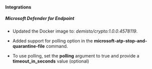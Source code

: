 
#### Integrations

##### Microsoft Defender for Endpoint
- Updated the Docker image to: *demisto/crypto:1.0.0.4578119*.

- Added support for polling option in the **microsoft-atp-stop-and-quarantine-file** command. 
- To use polling, set the **polling** argument to true and provide a **timeout_in_seconds** value (optional)

